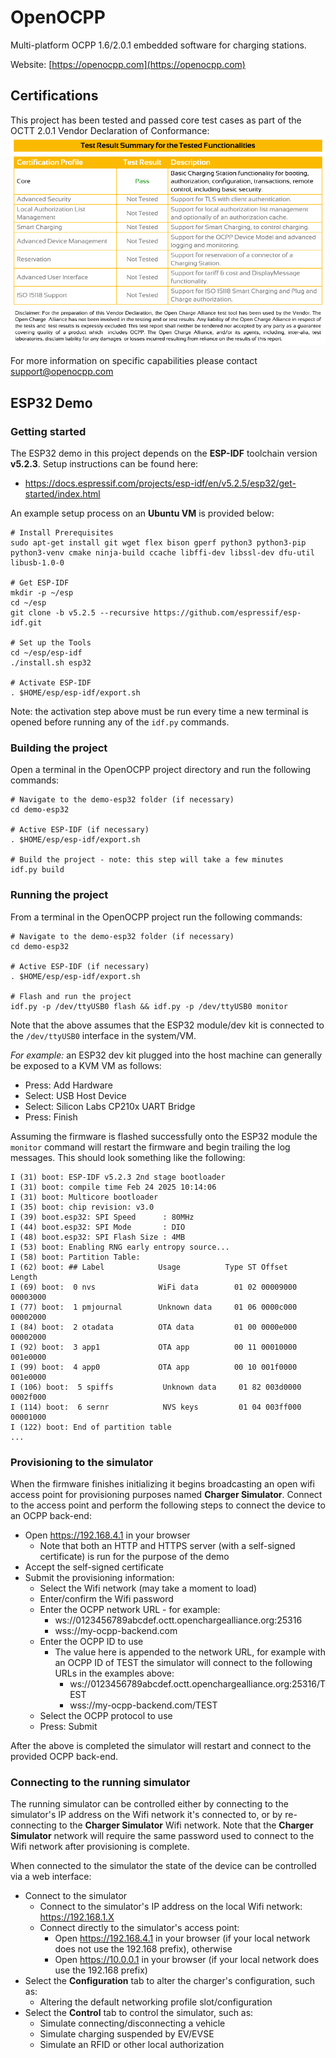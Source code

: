 # OpenOCPP

Multi-platform OCPP 1.6/2.0.1 embedded software for charging stations.

Website: [https://openocpp.com](https://openocpp.com)

## Certifications
This project has been tested and passed core test cases as part of the OCTT 2.0.1 Vendor Declaration of Conformance:
![Screenshot of Vendor Declaration of Conformance summary](docs/assets/vdoc-summary.png)

For more information on specific capabilities please contact support@openocpp.com

## ESP32 Demo
### Getting started
The ESP32 demo in this project depends on the **ESP-IDF** toolchain version **v5.2.3**. Setup instructions can be found 
here:

- https://docs.espressif.com/projects/esp-idf/en/v5.2.5/esp32/get-started/index.html

An example setup process on an **Ubuntu VM** is provided below:

```shell
# Install Prerequisites
sudo apt-get install git wget flex bison gperf python3 python3-pip python3-venv cmake ninja-build ccache libffi-dev libssl-dev dfu-util libusb-1.0-0

# Get ESP-IDF
mkdir -p ~/esp
cd ~/esp
git clone -b v5.2.5 --recursive https://github.com/espressif/esp-idf.git

# Set up the Tools
cd ~/esp/esp-idf
./install.sh esp32

# Activate ESP-IDF
. $HOME/esp/esp-idf/export.sh
```

Note: the activation step above must be run every time a new terminal is opened before running any of the `idf.py` 
commands.

### Building the project

Open a terminal in the OpenOCPP project directory and run the following commands:

```shell
# Navigate to the demo-esp32 folder (if necessary) 
cd demo-esp32

# Active ESP-IDF (if necessary)
. $HOME/esp/esp-idf/export.sh

# Build the project - note: this step will take a few minutes
idf.py build
```

### Running the project

From a terminal in the OpenOCPP project run the following commands:

```shell
# Navigate to the demo-esp32 folder (if necessary) 
cd demo-esp32

# Active ESP-IDF (if necessary)
. $HOME/esp/esp-idf/export.sh

# Flash and run the project
idf.py -p /dev/ttyUSB0 flash && idf.py -p /dev/ttyUSB0 monitor
```

Note that the above assumes that the ESP32 module/dev kit is connected to the `/dev/ttyUSB0` interface in the system/VM.

_For example:_ an ESP32 dev kit plugged into the host machine can generally be exposed to a KVM VM as follows:

- Press: Add Hardware 
- Select: USB Host Device 
- Select: Silicon Labs CP210x UART Bridge 
- Press: Finish

Assuming the firmware is flashed successfully onto the ESP32 module the `monitor` command will restart the firmware and 
begin trailing the log messages. This should look something like the following:

```text
I (31) boot: ESP-IDF v5.2.3 2nd stage bootloader
I (31) boot: compile time Feb 24 2025 10:14:06
I (31) boot: Multicore bootloader
I (35) boot: chip revision: v3.0
I (39) boot.esp32: SPI Speed      : 80MHz
I (44) boot.esp32: SPI Mode       : DIO
I (48) boot.esp32: SPI Flash Size : 4MB
I (53) boot: Enabling RNG early entropy source...
I (58) boot: Partition Table:
I (62) boot: ## Label            Usage          Type ST Offset   Length
I (69) boot:  0 nvs              WiFi data        01 02 00009000 00003000
I (77) boot:  1 pmjournal        Unknown data     01 06 0000c000 00002000
I (84) boot:  2 otadata          OTA data         01 00 0000e000 00002000
I (92) boot:  3 app1             OTA app          00 11 00010000 001e0000
I (99) boot:  4 app0             OTA app          00 10 001f0000 001e0000
I (106) boot:  5 spiffs           Unknown data     01 82 003d0000 0002f000
I (114) boot:  6 sernr            NVS keys         01 04 003ff000 00001000
I (122) boot: End of partition table
...
```

### Provisioning to the simulator

When the firmware finishes initializing it begins broadcasting an open wifi access point for provisioning purposes named 
**Charger Simulator**. Connect to the access point and perform the following steps to connect the device to an OCPP 
back-end:

- Open https://192.168.4.1 in your browser
  - Note that both an HTTP and HTTPS server (with a self-signed certificate) is run for the purpose of the demo
- Accept the self-signed certificate
- Submit the provisioning information:
  - Select the Wifi network (may take a moment to load)
  - Enter/confirm the Wifi password
  - Enter the OCPP network URL - for example:
    - ws://0123456789abcdef.octt.openchargealliance.org:25316
    - wss://my-ocpp-backend.com
  - Enter the OCPP ID to use
    - The value here is appended to the network URL, for example with an OCPP ID of TEST the simulator will connect to 
      the following URLs in the examples above:
      - ws://0123456789abcdef.octt.openchargealliance.org:25316/TEST
      - wss://my-ocpp-backend.com/TEST
  - Select the OCPP protocol to use
  - Press: Submit

After the above is completed the simulator will restart and connect to the provided OCPP back-end.

### Connecting to the running simulator

The running simulator can be controlled either by connecting to the simulator's IP address on the Wifi network it's 
connected to, or by re-connecting to the **Charger Simulator** Wifi network. Note that the **Charger Simulator** network 
will require the same password used to connect to the Wifi network after provisioning is complete.

When connected to the simulator the state of the device can be controlled via a web interface:

- Connect to the simulator
  - Connect to the simulator's IP address on the local Wifi network: https://192.168.1.X
  - Connect directly to the simulator's access point:
    - Open https://192.168.4.1 in your browser (if your local network does not use the 192.168 prefix), otherwise
    - Open https://10.0.0.1 in your browser (if your local network does use the 192.168 prefix)
- Select the **Configuration** tab to alter the charger's configuration, such as:
  - Altering the default networking profile slot/configuration
- Select the **Control** tab to control the simulator, such as:
  - Simulate connecting/disconnecting a vehicle
  - Simulate charging suspended by EV/EVSE
  - Simulate an RFID or other local authorization
